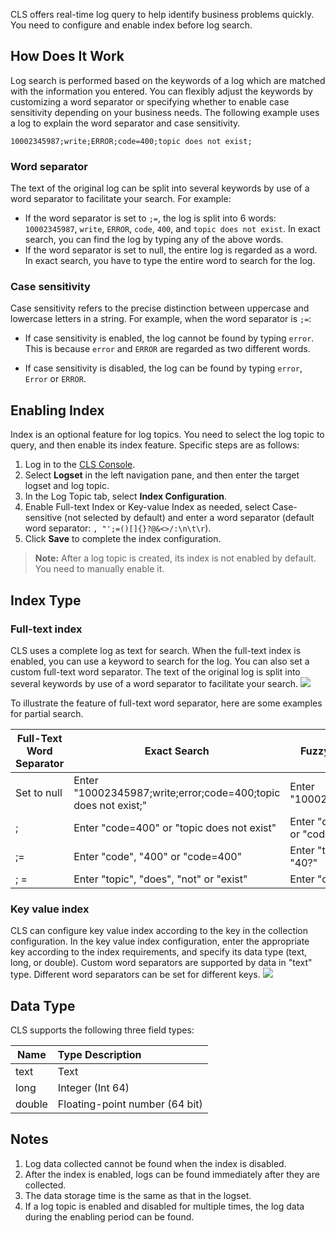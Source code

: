 CLS offers real-time log query to help identify business problems quickly. You need to configure and enable index before log search.

## How Does It Work

Log search is performed based on the keywords of a log which are matched with the information you entered. You can flexibly adjust the keywords by customizing a word separator or specifying whether to enable case sensitivity depending on your business needs. The following example uses a log to explain the word separator and case sensitivity.

```
10002345987;write;ERROR;code=400;topic does not exist;
```

### Word separator

The text of the original log can be split into several keywords by use of a word separator to facilitate your search. For example:

- If the word separator is set to `;=`, the log is split into 6 words: `10002345987`, `write`, `ERROR`, `code`, `400`, and `topic does not exist`. In exact search, you can find the log by typing any of the above words.
- If the word separator is set to null, the entire log is regarded as a word. In exact search, you have to type the entire word to search for the log.

### Case sensitivity

Case sensitivity refers to the precise distinction between uppercase and lowercase letters in a string. For example, when the word separator is `;=`:

- If case sensitivity is enabled, the log cannot be found by typing `error`. This is because `error` and `ERROR` are regarded as two different words.

- If case sensitivity is disabled, the log can be found by typing `error`, `Error` or `ERROR`.

## Enabling Index

Index is an optional feature for log topics. You need to select the log topic to query, and then enable its index feature. Specific steps are as follows:

1. Log in to the [CLS Console](https://console.cloud.tencent.com/cls).
2. Select **Logset** in the left navigation pane, and then enter the target logset and log topic.
3. In the Log Topic tab, select **Index Configuration**.
4. Enable Full-text Index or Key-value Index as needed, select Case-sensitive (not selected by default) and enter a word separator (default word separator: `, "';=()[]{}?@&<>/:\n\t\r`).
5. Click **Save** to complete the index configuration.

> **Note:**
> After a log topic is created, its index is not enabled by default. You need to manually enable it.

## Index Type

### Full-text index

CLS uses a complete log as text for search. When the full-text index is enabled, you can use a keyword to search for the log. You can also set a custom full-text word separator. The text of the original log is split into several keywords by use of a word separator to facilitate your search.
![](https://main.qcloudimg.com/raw/cdd97fc3fb0632fb54a853b0849fd15b.png)

To illustrate the feature of full-text word separator, here are some examples for partial search.

| Full-Text Word Separator | Exact Search | Fuzzy Search |
| ---------- | ------------------------------------------------------------ | ------------------------- |
| Set to null | Enter "10002345987;write;error;code=400;topic does not exist;" | Enter "10002345987*" |
| ; | Enter "code=400" or "topic does not exist" | Enter "code=40?" or "code*" |
| ;= | Enter "code", "400" or "code=400" | Enter "topic*" or "40?" |
| ;  = | Enter "topic", "does", "not" or "exist" | Enter "do*" |

### Key value index

CLS can configure key value index according to the key in the collection configuration. In the key value index configuration, enter the appropriate key according to the index requirements, and specify its data type (text, long, or double). Custom word separators are supported by data in "text" type. Different word separators can be set for different keys.
![](https://main.qcloudimg.com/raw/48954d36c48d2237a12a3624b4f85f44.png)

## Data Type

CLS supports the following three field types:

| Name | Type Description |
| ------ | :----------------------- |
| text | Text |
| long | Integer (Int 64) |
| double | Floating-point number (64 bit) |

## Notes

1. Log data collected cannot be found when the index is disabled.
2. After the index is enabled, logs can be found immediately after they are collected.
3. The data storage time is the same as that in the logset.
4. If a log topic is enabled and disabled for multiple times, the log data during the enabling period can be found.

